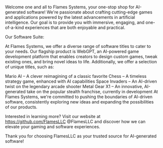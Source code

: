 Welcome one and all to Flames Systems, your one-stop shop for AI-generated software! We're passionate about crafting cutting-edge games and applications powered by the latest advancements in artificial intelligence. Our goal is to provide you with immersive, engaging, and one-of-a-kind experiences that are both enjoyable and practical.

Our Software Suite:

At Flames Systems, we offer a diverse range of software titles to cater to your needs. Our flagship product is WebGPT, an AI-powered game development platform that enables creators to design custom games, tweak existing ones, and bring novel ideas to life. Additionally, we offer a selection of unique titles, such as:

Mario AI – A clever reimagining of a classic favorite
Chess – A timeless strategy game, enhanced with AI capabilities
Space Invaders – An AI-driven twist on the legendary arcade shooter
Metal Gear X1 – An innovative, AI-generated take on the popular stealth franchise, currently in development
At Flames Systems, we're committed to pushing the boundaries of AI-driven software, consistently exploring new ideas and expanding the possibilities of our products.

Interested in learning more? Visit our website at https://github.com/FlamesLLC @FlamesLLC and discover how we can elevate your gaming and software experiences.

Thank you for choosing FlamesLLC as your trusted source for AI-generated software!
